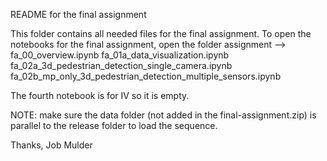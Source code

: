 README for the final assignment

This folder contains all needed files for the final assignment. To open the notebooks for the final
assignment, open the folder 
assignment --> 
	fa_00_overview.ipynb
	fa_01a_data_visualization.ipynb
	fa_02a_3d_pedestrian_detection_single_camera.ipynb
	fa_02b_mp_only_3d_pedestrian_detection_multiple_sensors.ipynb

The fourth notebook is for IV so it is empty.

NOTE: make sure the data folder (not added in the final-assignment.zip) is parallel to the release folder to load the sequence.

Thanks, 
Job Mulder